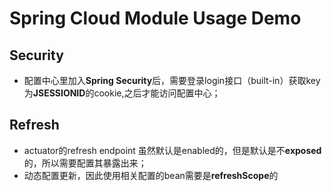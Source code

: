 # Spring Cloud Module Usage Demo

## Security
- 配置中心里加入**Spring Security**后，需要登录login接口（built-in）获取key为**JSESSIONID**的cookie,之后才能访问配置中心；
## Refresh
- actuator的refresh endpoint 虽然默认是enabled的，但是默认是不**exposed**的，所以需要配置其暴露出来；
- 动态配置更新，因此使用相关配置的bean需要是**refreshScope**的